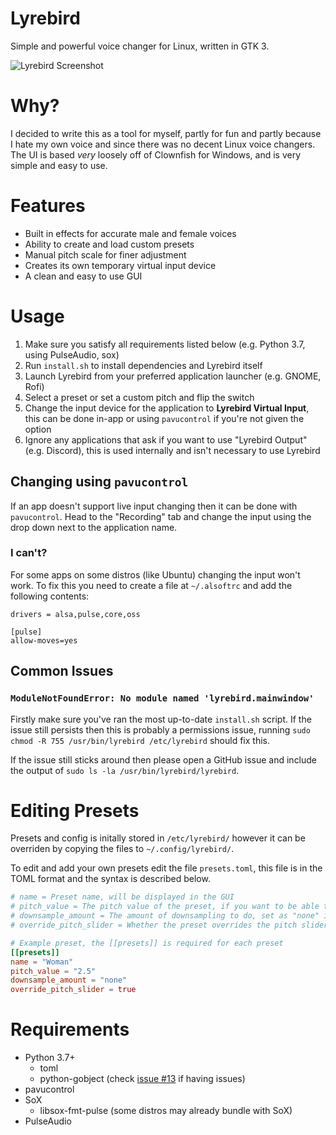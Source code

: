 # Lyrebird
Simple and powerful voice changer for Linux, written in GTK 3.

![Lyrebird Screenshot](https://raw.githubusercontent.com/chxrlt/lyrebird/master/preview.png)

# Why?
I decided to write this as a tool for myself, partly for fun and partly because I hate my own voice and since there was no decent Linux voice changers. The UI is based *very* loosely off of Clownfish for Windows, and is very simple and easy to use.

# Features
- Built in effects for accurate male and female voices
- Ability to create and load custom presets
- Manual pitch scale for finer adjustment
- Creates its own temporary virtual input device
- A clean and easy to use GUI

# Usage
1. Make sure you satisfy all requirements listed below (e.g. Python 3.7, using PulseAudio, sox)
2. Run `install.sh` to install dependencies and Lyrebird itself
3. Launch Lyrebird from your preferred application launcher (e.g. GNOME, Rofi)
4. Select a preset or set a custom pitch and flip the switch
5. Change the input device for the application to **Lyrebird Virtual Input**, this can be done in-app or using `pavucontrol` if you're not given the option
6. Ignore any applications that ask if you want to use "Lyrebird Output" (e.g. Discord), this is used internally and isn't necessary to use Lyrebird

## Changing using `pavucontrol`
If an app doesn't support live input changing then it can be done with `pavucontrol`. Head to the "Recording" tab and change the input using the drop down next to the application name.

### I can't?
For some apps on some distros (like Ubuntu) changing the input won't work. To fix this you need to create a file at `~/.alsoftrc` and add the following contents:

```
drivers = alsa,pulse,core,oss

[pulse]
allow-moves=yes
```

## Common Issues

### `ModuleNotFoundError: No module named 'lyrebird.mainwindow'`

Firstly make sure you've ran the most up-to-date `install.sh` script. If the issue still persists then this is probably a permissions issue, running `sudo chmod -R 755 /usr/bin/lyrebird /etc/lyrebird` should fix this.

If the issue still sticks around then please open a GitHub issue and include the output of `sudo ls -la /usr/bin/lyrebird/lyrebird`.

# Editing Presets
Presets and config is initally stored in `/etc/lyrebird/` however it can be overriden by copying the files to `~/.config/lyrebird/`.

To edit and add your own presets edit the file `presets.toml`, this file is in the TOML format and the syntax is described below.

```toml
# name = Preset name, will be displayed in the GUI
# pitch_value = The pitch value of the preset, if you want to be able to adjust this use "scale"
# downsample_amount = The amount of downsampling to do, set as "none" if you don't want any
# override_pitch_slider = Whether the preset overrides the pitch slider or not

# Example preset, the [[presets]] is required for each preset
[[presets]]
name = "Woman"
pitch_value = "2.5"
downsample_amount = "none"
override_pitch_slider = true
```

# Requirements
- Python 3.7+
    - toml
    - python-gobject (check [issue #13](https://github.com/chxrlt/lyrebird/issues/13) if having issues)
- pavucontrol
- SoX
    - libsox-fmt-pulse (some distros may already bundle with SoX)
- PulseAudio